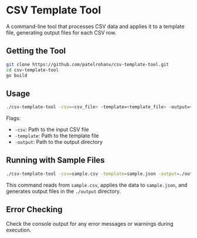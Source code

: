 # CSV Template Tool

A command-line tool that processes CSV data and applies it to a template file, generating output files for each CSV row.

## Getting the Tool

```bash
git clone https://github.com/patelrohanv/csv-template-tool.git
cd csv-template-tool
go build
```

## Usage

```bash
./csv-template-tool -csv=<csv_file> -template=<template_file> -output=<output_directory>
```

Flags:
- `-csv`: Path to the input CSV file
- `-template`: Path to the template file
- `-output`: Path to the output directory

## Running with Sample Files

```bash
./csv-template-tool -csv=sample.csv -template=sample.json -output=./output
```

This command reads from `sample.csv`, applies the data to `sample.json`, and generates output files in the `./output` directory.

## Error Checking

Check the console output for any error messages or warnings during execution.